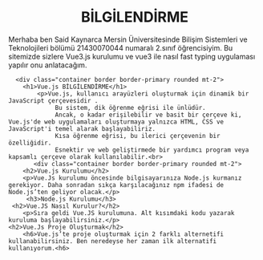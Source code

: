 <!DOCTYPE html>
<html>
<head>
    <meta charset="utf-8" />
    </head>
    
<body>
	<div class="container mt-5">
	    <div class="myrow">
		<center><h1>BİLGİLENDİRME</h1></center>
	    </div>
	    <div class="myrow">
			Merhaba ben Said Kaynarca Mersin Üniversitesinde Bilişim Sistemleri ve Teknolojileri bölümü 21430070044 numaralı 2.sınıf öğrencisiyim.
		    Bu sitemizde sizlere Vue3.js kurulumu ve vue3 ile nasıl fast typing uygulaması yapılır onu anlatacağım.
	    </div>
      
      <div class="container border border-primary rounded mt-2">
		<h1>Vue.js BİLGİLENDİRME</h1>
			<p>Vue.js, kullanıcı arayüzleri oluşturmak için dinamik bir JavaScript çerçevesidir .
				 Bu sistem, dik öğrenme eğrisi ile ünlüdür.  
				 Ancak, o kadar erişilebilir ve basit bir çerçeve ki, Vue.js'de web uygulamaları oluşturmaya yalnızca HTML, CSS ve JavaScript'i temel alarak başlayabiliriz.
			     Kısa öğrenme eğrisi, bu ilerici çerçevenin bir özelliğidir.
			     Esnektir ve web geliştirmede bir yardımcı program veya kapsamlı çerçeve olarak kullanılabilir.<br>
           <div class="container border border-primary rounded mt-2">
		<h2>Vue.js Kurulumu</h2>
		<p>Vue.Js kurulumu öncesinde bilgisayarınıza Node.js kurmanız gerekiyor. Daha sonradan sıkça karşılacağınız npm ifadesi de Node.js’ten geliyor olacak.</p>
		 <h3>Node.js Kurulumu</h3>
     <h2>Vue.JS Nasıl Kurulur?</h2>
		<p>Sıra geldi Vue.JS kurulumuna. Alt kısımdaki kodu yazarak kuruluma başlayabilirsiniz.</p>
    <h2>Vue.Js Proje Oluşturmak</h2>
		<h6>Vue.js’te proje oluşturmak için 2 farklı alternetifi kullanabilirsiniz. Ben neredeyse her zaman ilk alternatifi kullanıyorum.<h6>
